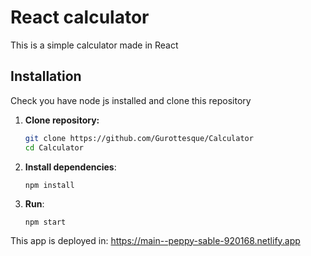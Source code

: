 # React calculator

This is a simple calculator made in React

## Installation

Check you have node js installed and clone this repository

1. **Clone repository:**

   ```bash
   git clone https://github.com/Gurottesque/Calculator
   cd Calculator
   ```
   
2. **Install dependencies**:
    ```
   npm install
    ```
   
3. **Run**:
    ```
   npm start
    ```


This app is deployed in: https://main--peppy-sable-920168.netlify.app


